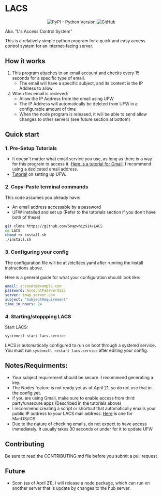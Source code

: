 # LACS

<p align=center><img alt="PyPI - Python Version" src="https://img.shields.io/pypi/pyversions/pyyaml"> <img alt="GitHub" src="https://img.shields.io/github/license/Snapwhiz914/LACS"> </p>

Aka. "L's Access Control System"

This is a relatively simple python program for a quick and easy access control system for an internet-facing server.

## How it works

1. This program attaches to an email account and checks every 15 seconds for a specific type of email.
    - The email will have a specific subject, and its content is the IP Address to allow
2. When this email is recieved:
    - Allow the IP Address from the email using UFW
    - The IP Address will automatically be deleted from UFW in a configurable amount of time
    - When the node program is released, it will be able to send allow changes to other servers (see future section at bottom)

## Quick start

### 1. Pre-Setup Tutorials

 - It doesn't matter what email service you use, as long as there is a way for this program to access it. [Here is a tutorial for Gmail](https://realpython.com/python-send-email/#option-1-setting-up-a-gmail-account-for-development). I recommend using a dedicated email address.
 - [Tutorial](https://www.digitalocean.com/community/tutorials/how-to-setup-a-firewall-with-ufw-on-an-ubuntu-and-debian-cloud-server) on setting up UFW.

### 2. Copy-Paste terminal commands

This code assumes you already have:
 - An email address accessable by a password
 - UFW installed and set up
(Refer to the tutorials section if you don't have both of these)

```bash
git clone https://github.com/Snapwhiz914/LACS
cd LACS
chmod +x install.sh
./install.sh
```

### 3. Configuring your config

The configuration file will be at /etc/lacs.yaml after running the install instructions above.

Here is a general guide for what your configuration should look like:

```yaml
email: account@example.com
password: AccountPassword123
server: imap.server.com
subject: "SubjectRequirement"
time_in_hours: 24
```

### 4. Starting/stoppping LACS

Start LACS:
```bash
systemctl start lacs.service
```
LACS is automatically configured to run on boot through a systemd service.
You must run ```systemctl restart lacs.service``` after editing your config.

## Notes/Requirments:
 - Your subject requirement should be secure. I recommend generating a key.
 - The Nodes feature is not ready yet as of April 21, so do not use that in the config yet.
 - If you are using Gmail, make sure to enable access from third party/unsecure apps (Described in the tutorials above)
 - I recommend creating a script or shortcut that automatically emails your public IP address to your LACS mail address. [Here](https://www.icloud.com/shortcuts/91d8e88b4e5741a3ba9ac3010ea57041) is one for MacOS/iOS.
 - Due to the nature of checking emails, do not expect to have access immediately. It usually takes 30 seconds or under for it to update UFW

## Contributing

Be sure to read the CONTRIBUTING.md file before you submit a pull request

## Future

 - Soon (as of April 21), I will release a node package, which can run on another server that is update by changes to the hub server.
